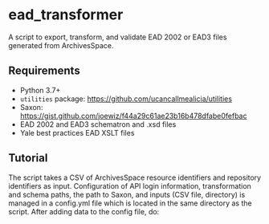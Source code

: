 # ead_transformer

A script to export, transform, and validate EAD 2002 or EAD3 files generated from ArchivesSpace.

## Requirements

* Python 3.7+
* `utilities` package: https://github.com/ucancallmealicia/utilities
* Saxon: https://gist.github.com/joewiz/f44a29c61ae23b16b478dfabe0fefbac
* EAD 2002 and EAD3 schematron and .xsd files
* Yale best practices EAD XSLT files

## Tutorial

The script takes a CSV of ArchivesSpace resource identifiers and repository identifiers as input. Configuration of API login information, transformation and schema paths, the path to Saxon, and inputs (CSV file, directory) is managed in a config.yml file which is located in the same directory as the script. After adding data to the config file, do:

```>>> python export_transform_validate_ead.py
```